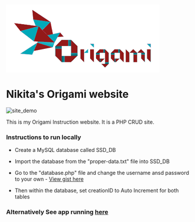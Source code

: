 ![alt text](https://github.com/Nfedans/Ca2_SSD/blob/main/image_uploads/539248.png "Site Logo")


# Nikita's Origami website

![site_demo](https://user-images.githubusercontent.com/94120511/158021409-ac95304d-ce6d-408b-ac94-e3487b12e819.gif)


This is my Origami Instruction website. It is a PHP CRUD site.
### Instructions to run locally
* Create a MySQL database called SSD_DB
* Import the database from the "proper-data.txt" file into SSD_DB
* Go to the "database.php" file and change the username ansd password to your own - [View gist here](https://gist.github.com/Nfedans/4213471f90fad29209b14226ad26c13d)

* Then within the database, set creationID to Auto Increment for both tables



### Alternatively See app running [here](https://mysql06.comp.dkit.ie/D00238707/Ca2_SSD/)


